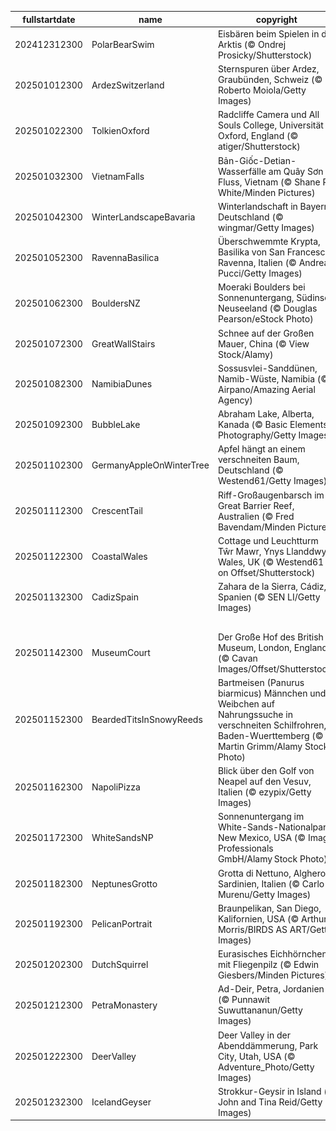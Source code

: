 |fullstartdate|name|copyright|title|image|
|--|--|--|--|--|
202412312300|PolarBearSwim|Eisbären beim Spielen in der Arktis (© Ondrej Prosicky/Shutterstock)|Frohes neues Jahr!|![](/de-DE/2025/01/202412312300PolarBearSwim.jpg)|
202501012300|ArdezSwitzerland|Sternspuren über Ardez, Graubünden, Schweiz (© Roberto Moiola/Getty Images)|Das funkelnde Dorf|![](/de-DE/2025/01/202501012300ArdezSwitzerland.jpg)|
202501022300|TolkienOxford|Radcliffe Camera und All Souls College, Universität Oxford, England (© atiger/Shutterstock)|Wo Wissen Tradition hat|![](/de-DE/2025/01/202501022300TolkienOxford.jpg)|
202501032300|VietnamFalls|Bản-Giốc-Detian-Wasserfälle am Quây Sơn Fluss, Vietnam (© Shane P. White/Minden Pictures)|Sind wir im Paradies?|![](/de-DE/2025/01/202501032300VietnamFalls.jpg)|
202501042300|WinterLandscapeBavaria|Winterlandschaft in Bayern, Deutschland (© wingmar/Getty Images)|Wo die Stille den Nebel umarmt|![](/de-DE/2025/01/202501042300WinterLandscapeBavaria.jpg)|
202501052300|RavennaBasilica|Überschwemmte Krypta, Basilika von San Francesco, Ravenna, Italien (© Andrea Pucci/Getty Images)|Heiliges Gewässer?|![](/de-DE/2025/01/202501052300RavennaBasilica.jpg)|
202501062300|BouldersNZ|Moeraki Boulders bei Sonnenuntergang, Südinsel, Neuseeland (© Douglas Pearson/eStock Photo)|Faszination Steine|![](/de-DE/2025/01/202501062300BouldersNZ.jpg)|
202501072300|GreatWallStairs|Schnee auf der Großen Mauer, China (© View Stock/Alamy)|Mauer im Schneekleid|![](/de-DE/2025/01/202501072300GreatWallStairs.jpg)|
202501082300|NamibiaDunes|Sossusvlei-Sanddünen, Namib-Wüste, Namibia (© Airpano/Amazing Aerial Agency)|Wandelnde Horizonte|![](/de-DE/2025/01/202501082300NamibiaDunes.jpg)|
202501092300|BubbleLake|Abraham Lake, Alberta, Kanada (© Basic Elements Photography/Getty Images)|Blasen im Eis gefangen|![](/de-DE/2025/01/202501092300BubbleLake.jpg)|
202501102300|GermanyAppleOnWinterTree|Apfel hängt an einem verschneiten Baum, Deutschland (© Westend61/Getty Images)|Ein Hauch von Rot im Winter|![](/de-DE/2025/01/202501102300GermanyAppleOnWinterTree.jpg)|
202501112300|CrescentTail|Riff-Großaugenbarsch im Great Barrier Reef, Australien (© Fred Bavendam/Minden Pictures)|Unterwasser-Zauber|![](/de-DE/2025/01/202501112300CrescentTail.jpg)|
202501122300|CoastalWales|Cottage und Leuchtturm Tŵr Mawr, Ynys Llanddwyn, Wales, UK (© Westend61 on Offset/Shutterstock)|Ruhe und Frieden|![](/de-DE/2025/01/202501122300CoastalWales.jpg)|
202501132300|CadizSpain|Zahara de la Sierra, Cádiz, Spanien (© SEN LI/Getty Images)|Andalusische Idylle|![](/de-DE/2025/01/202501132300CadizSpain.jpg)|
||||![](/de-DE/2025/01/.jpg)|
202501142300|MuseumCourt|Der Große Hof des British Museum, London, England (© Cavan Images/Offset/Shutterstock)|Wo die Geschichte lebendig bleibt|![](/de-DE/2025/01/202501142300MuseumCourt.jpg)|
202501152300|BeardedTitsInSnowyReeds|Bartmeisen (Panurus biarmicus) Männchen und Weibchen auf Nahrungssuche in verschneiten Schilfrohren, Baden-Wuerttemberg (© Martin Grimm/Alamy Stock Photo)|Flügel der Treue|![](/de-DE/2025/01/202501152300BeardedTitsInSnowyReeds.jpg)|
202501162300|NapoliPizza|Blick über den Golf von Neapel auf den Vesuv, Italien (© ezypix/Getty Images)|Pizza im Paradies|![](/de-DE/2025/01/202501162300NapoliPizza.jpg)|
202501172300|WhiteSandsNP|Sonnenuntergang im White-Sands-Nationalpark, New Mexico, USA (© Image Professionals GmbH/Alamy Stock Photo)|Weißes Paradies|![](/de-DE/2025/01/202501172300WhiteSandsNP.jpg)|
202501182300|NeptunesGrotto|Grotta di Nettuno, Alghero, Sardinien, Italien (© Carlo Murenu/Getty Images)|Götter-Grotte|![](/de-DE/2025/01/202501182300NeptunesGrotto.jpg)|
202501192300|PelicanPortrait|Braunpelikan, San Diego, Kalifornien, USA (© Arthur Morris/BIRDS AS ART/Getty Images)|Scharf beobachtet|![](/de-DE/2025/01/202501192300PelicanPortrait.jpg)|
202501202300|DutchSquirrel|Eurasisches Eichhörnchen mit Fliegenpilz (© Edwin Giesbers/Minden Pictures)|Aufmerksamer Beobachter|![](/de-DE/2025/01/202501202300DutchSquirrel.jpg)|
202501212300|PetraMonastery|Ad-Deir, Petra, Jordanien (© Punnawit Suwuttananun/Getty Images)|Die verlorene Stadt?|![](/de-DE/2025/01/202501212300PetraMonastery.jpg)|
202501222300|DeerValley|Deer Valley in der Abenddämmerung, Park City, Utah, USA (© Adventure_Photo/Getty Images)|Abfahrt ins Kino|![](/de-DE/2025/01/202501222300DeerValley.jpg)|
202501232300|IcelandGeyser|Strokkur-Geysir in Island (© John and Tina Reid/Getty Images)|Spektakuläres Naturschauspiel|![](/de-DE/2025/01/202501232300IcelandGeyser.jpg)|
